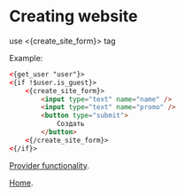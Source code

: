 
# Creating website
use <{create_site_form}> tag


Example:

```html
<{get_user "user"}>
<{if !$user.is_guest}>
    <{create_site_form}>
        <input type="text" name="name" />
        <input type="text" name="promo" />
        <button type="submit">
            Создать
        </button>
    <{/create_site_form}>
<{/if}>
```


[Provider functionality](index.md).

[Home](../index.md).

